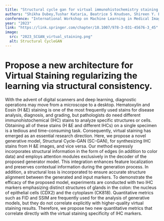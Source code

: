 ```yaml
---
title: "Structural cycle gan for virtual immunohistochemistry staining of gland markers in the colon"
authors: "Shikha Dubey,Tushar Kataria, Beatrice S Knudsen, Shireen Y. Elhabian"
conference: "International Workshop on Machine Learning in Medical Imaging"
year: "2023"
link: "https://link.springer.com/chapter/10.1007/978-3-031-45676-3_45"
image:
  src: "2023_SCGAN_virtual_staining.png"
  alt: Structural CycleGAN
---
```


# Propose a new architecture for Virtual Staining regularizing the learning via structural consistency.

With the advent of digital scanners and deep learning, diagnostic operations may move from a microscope to a desktop. Hematoxylin and Eosin (H &E) staining is one of the most frequently used stains for disease analysis, diagnosis, and grading, but pathologists do need different immunohistochemical (IHC) stains to analyze specific structures or cells. Obtaining all of these stains (H &E and different IHCs) on a single specimen is a tedious and time-consuming task. Consequently, virtual staining has emerged as an essential research direction. Here, we propose a novel generative model, Structural Cycle-GAN (SC-GAN), for synthesizing IHC stains from H &E images, and vice versa. Our method expressly incorporates structural information in the form of edges (in addition to color data) and employs attention modules exclusively in the decoder of the proposed generator model. This integration enhances feature localization and preserves contextual information during the generation process. In addition, a structural loss is incorporated to ensure accurate structure alignment between the generated and input markers. To demonstrate the efficacy of the proposed model, experiments are conducted with two IHC markers emphasizing distinct structures of glands in the colon: the nucleus of epithelial cells (CDX2) and the cytoplasm (CK818). Quantitative metrics such as FID and SSIM are frequently used for the analysis of generative models, but they do not correlate explicitly with higher-quality virtual staining results. Therefore, we propose two new quantitative metrics that correlate directly with the virtual staining specificity of IHC markers.
